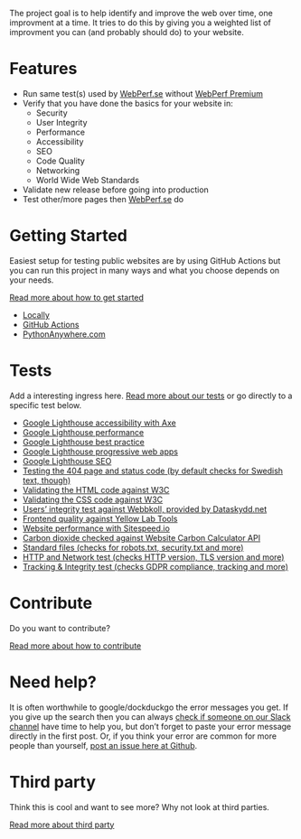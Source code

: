 The project goal is to help identify and improve the web over time, one improvment at a time.
It tries to do this by giving you a weighted list of improvment you can (and probably should do) to your website.


# Features

* Run same test(s) used by [WebPerf.se](https://webperf.se/) without [WebPerf Premium](https://webperf.se/erbjudande/)
* Verify that you have done the basics for your website in:
  * Security
  * User Integrity
  * Performance
  * Accessibility
  * SEO
  * Code Quality
  * Networking
  * World Wide Web Standards
* Validate new release before going into production
* Test other/more pages then [WebPerf.se](https://webperf.se/) do


# Getting Started

Easiest setup for testing public websites are by using GitHub Actions
but you can run this project in many ways and what you choose depends on your needs.

[Read more about how to get started](./docs/getting-started.md)

* [Locally](./docs/getting-started-local.md)
* [GitHub Actions](./docs/getting-started-github-actions.md)
* [PythonAnywhere.com](./docs/getting-started-others.md)


# Tests

Add a interesting ingress here.
[Read more about our tests](./docs/tests/README.md) or go directly to a specific test below.

* [Google Lighthouse accessibility with Axe](./docs/tests/google-lighthouse-based.md)
* [Google Lighthouse performance](./docs/tests/google-lighthouse-based.md)
* [Google Lighthouse best practice](./docs/tests/google-lighthouse-based.md)
* [Google Lighthouse progressive web apps](./docs/tests/google-lighthouse-based.md)
* [Google Lighthouse SEO](./docs/tests/google-lighthouse-based.md)
* [Testing the 404 page and status code (by default checks for Swedish text, though)](./docs/tests/page-not-found.md)
* [Validating the HTML code against W3C](./docs/tests/html.md)
* [Validating the CSS code against W3C](./docs/tests/css.md)
* [Users’ integrity test against Webbkoll, provided by Dataskydd.net](./docs/tests/webbkoll.md)
* [Frontend quality against Yellow Lab Tools](./docs/tests/yellowlab.md)
* [Website performance with Sitespeed.io](./docs/tests/sitespeed.md)
* [Carbon dioxide checked against Website Carbon Calculator API](./docs/tests/google-lighthouse-based.md)
* [Standard files (checks for robots.txt, security.txt and more)](./docs/tests/standard.md)
* [HTTP and Network test (checks HTTP version, TLS version and more)](./docs/tests/http.md)
* [Tracking & Integrity test (checks GDPR compliance, tracking and more)](./docs/tests/tracking.md)


# Contribute

Do you want to contribute?

[Read more about how to contribute](./docs/CONTRIBUTING.md)


# Need help?

It is often worthwhile to google/dockduckgo the error messages you get.
If you give up the search then you can always [check if someone on our Slack channel](https://webperf.se/articles/webperf-pa-slack/) have time to help you,
but don’t forget to paste your error message directly in the first post.
Or, if you think your error are common for more people than yourself, [post an issue here at Github](https://github.com/Webperf-se/webperf_core/issues/new/choose).


# Third party

Think this is cool and want to see more?
Why not look at third parties.

[Read more about third party](./docs/thirdparty.md)




